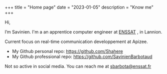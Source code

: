 +++
title = "Home page"
date = "2023-01-05"
description = "Know me"
+++

Hi,

I’m Savinien. I'm a an apprentice computer engineer at [ENSSAT](https://www.enssat.fr) , in Lannion.

Current focus on real-time communication developpement at Apizee.

- My Github personal repo: https://github.com/Shahere
- My Github professional repo: https://github.com/SavinienBarbotaud

Not so active in social media. You can reach me at sbarbota@enssat.fr


